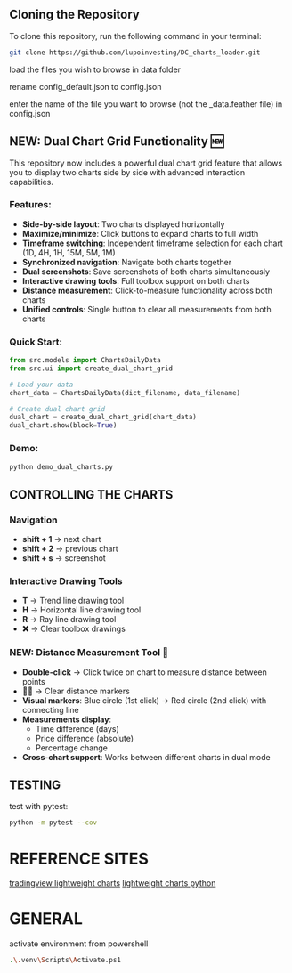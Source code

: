 ## Cloning the Repository

To clone this repository, run the following command in your terminal:

```bash
git clone https://github.com/lupoinvesting/DC_charts_loader.git
```

load the files you wish to browse in data folder

rename config_default.json to config.json

enter the name of the file you want to browse (not the _data.feather file) in config.json

## NEW: Dual Chart Grid Functionality 🆕

This repository now includes a powerful dual chart grid feature that allows you to display two charts side by side with advanced interaction capabilities.

### Features:
- **Side-by-side layout**: Two charts displayed horizontally
- **Maximize/minimize**: Click buttons to expand charts to full width
- **Timeframe switching**: Independent timeframe selection for each chart (1D, 4H, 1H, 15M, 5M, 1M)
- **Synchronized navigation**: Navigate both charts together
- **Dual screenshots**: Save screenshots of both charts simultaneously
- **Interactive drawing tools**: Full toolbox support on both charts
- **Distance measurement**: Click-to-measure functionality across both charts
- **Unified controls**: Single button to clear all measurements from both charts

### Quick Start:
```python
from src.models import ChartsDailyData
from src.ui import create_dual_chart_grid

# Load your data
chart_data = ChartsDailyData(dict_filename, data_filename)

# Create dual chart grid
dual_chart = create_dual_chart_grid(chart_data)
dual_chart.show(block=True)
```

### Demo:
```bash
python demo_dual_charts.py
```

## CONTROLLING THE CHARTS

### Navigation
- **shift + 1** → next chart
- **shift + 2** → previous chart  
- **shift + s** → screenshot

### Interactive Drawing Tools
- **T** → Trend line drawing tool
- **H** → Horizontal line drawing tool
- **R** → Ray line drawing tool
- **❌** → Clear toolbox drawings

### NEW: Distance Measurement Tool 📏
- **Double-click** → Click twice on chart to measure distance between points
- **📏❌** → Clear distance markers
- **Visual markers**: Blue circle (1st click) → Red circle (2nd click) with connecting line
- **Measurements display**: 
  - Time difference (days)
  - Price difference (absolute)
  - Percentage change
- **Cross-chart support**: Works between different charts in dual mode


## TESTING
test with pytest:
```bash
python -m pytest --cov
```


# REFERENCE SITES
[tradingview lightweight charts](https://tradingview.github.io/lightweight-charts/docs)
[lightweight charts python](https://lightweight-charts-python.readthedocs.io/en/latest/index.html)

# GENERAL
activate environment from powershell
```bash
.\.venv\Scripts\Activate.ps1
```